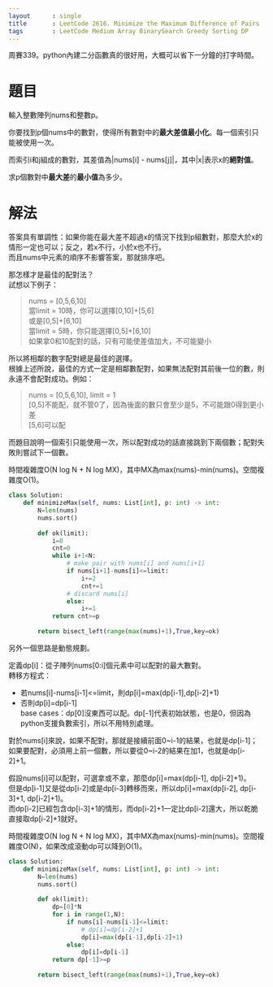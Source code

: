 ```yaml
--- 
layout      : single
title       : LeetCode 2616. Minimize the Maximum Difference of Pairs
tags        : LeetCode Medium Array BinarySearch Greedy Sorting DP
---
```

周賽339。python內建二分函數真的很好用，大概可以省下一分鐘的打字時間。  

# 題目
輸入整數陣列nums和整數p。  

你要找到p個nums中的數對，使得所有數對中的**最大差值最小化**。每一個索引只能被使用一次。  

而索引i和j組成的數對，其差值為|nums[i] - nums[j]|，其中|x|表示x的**絕對值**。  

求p個數對中**最大差**的**最小值**為多少。  

# 解法
答案具有單調性：如果你能在最大差不超過x的情況下找到p組數對，那麼大於x的情形一定也可以；反之，若x不行，小於x也不行。  
而且nums中元素的順序不影響答案，那就排序吧。  

那怎樣才是最佳的配對法？  
試想以下例子：  
> nums = [0,5,6,10]  
> 當limit = 10時，你可以選擇[0,10]+[5,6]  
> 或是[0,5]+[6,10]  
> 當limit = 5時，你只能選擇[0,5]+[6,10]  
> 如果拿0和10配對的話，只有可能使差值加大，不可能變小  

所以將相鄰的數字配對總是最佳的選擇。  
根據上述所說，最佳的方式一定是相鄰數配對，如果無法配對其前後一位的數，則永遠不會配對成功。例如：  
> nums = [0,5,6,10], limit = 1  
> [0,5]不能配，就不管0了，因為後面的數只會至少是5，不可能跟0得到更小差  
> [5,6]可以配  

而題目說明一個索引只能使用一次，所以配對成功的話直接跳到下兩個數；配對失敗則嘗試下一個數。  

時間複雜度O(N log N + N log MX)，其中MX為max(nums)-min(nums)。空間複雜度O(1)。  

```python
class Solution:
    def minimizeMax(self, nums: List[int], p: int) -> int:
        N=len(nums)
        nums.sort()
        
        def ok(limit):
            i=0
            cnt=0
            while i+1<N:
                # make pair with nums[i] and nums[i+1]
                if nums[i+1]-nums[i]<=limit:
                    i+=2
                    cnt+=1
                # discard nums[i]
                else:
                    i+=1
            return cnt>=p
        
        return bisect_left(range(max(nums)+1),True,key=ok)
```

另外一個思路是動態規劃。  

定義dp[i]：從子陣列nums[0:i]個元素中可以配對的最大數對。  
轉移方程式：
- 若nums[i]-nums[i-1]<=limit，則dp[i]=max(dp[i-1],dp[i-2]+1)  
- 否則dp[i]=dp[i-1]  
base cases：dp[0]沒東西可以配。dp[-1]代表初始狀態，也是0，但因為python支援負數索引，所以不用特別處理。  

對於nums[i]來說，如果不配對，那就是接續前面0\~i-1的結果，也就是dp[i-1]；如果要配對，必須用上前一個數，所以要從0\~i-2的結果在加1，也就是dp[i-2]+1。  

假設nums[i]可以配對，可選拿或不拿，那麼dp[i]=max(dp[i-1], dp[i-2]+1)。  
但是dp[i-1]又是從dp[i-2]或是dp[i-3]轉移而來，所以dp[i]=max(dp[i-2], dp[i-3]+1, dp[i-2]+1)。  
而dp[i-2]已經包含dp[i-3]+1的情形，而dp[i-2]+1一定比dp[i-2]還大，所以乾脆直接取dp[i-2]+1就好。  

時間複雜度O(N log N + N log MX)，其中MX為max(nums)-min(nums)。空間複雜度O(N)，如果改成滾動dp可以降到O(1)。  

```python
class Solution:
    def minimizeMax(self, nums: List[int], p: int) -> int:
        N=len(nums)
        nums.sort()
        
        def ok(limit):
            dp=[0]*N
            for i in range(1,N):
                if nums[i]-nums[i-1]<=limit:
                    # dp[i]=dp[i-2]+1
                    dp[i]=max(dp[i-1],dp[i-2]+1)
                else:
                    dp[i]=dp[i-1]
            return dp[-1]>=p
        
        return bisect_left(range(max(nums)+1),True,key=ok)
```